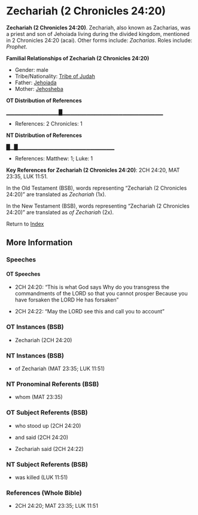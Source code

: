 # Zechariah (2 Chronicles 24:20)
**Zechariah (2 Chronicles 24:20)**. 
Zechariah, also known as Zacharias, was a priest and son of Jehoiada living during the divided kingdom, mentioned in 2 Chronicles 24:20 (acai). 
Other forms include: 
*Zacharias*. 
Roles include: 
_Prophet_. 




**Familial Relationships of Zechariah (2 Chronicles 24:20)**


* Gender: male
* Tribe/Nationality: [Tribe of Judah](../../../groups/md/acai/Judah.md)
* Father: [Jehoiada](Jehoiada.2.md)
* Mother: [Jehosheba](Jehosheba.md)


**OT Distribution of References**

▁▁▁▁▁▁▁▁▁▁▁▁▁█▁▁▁▁▁▁▁▁▁▁▁▁▁▁▁▁▁▁▁▁▁▁▁▁▁
* References: 2 Chronicles: 1

**NT Distribution of References**

█▁█▁▁▁▁▁▁▁▁▁▁▁▁▁▁▁▁▁▁▁▁▁▁▁▁
* References: Matthew: 1; Luke: 1



**Key References for Zechariah (2 Chronicles 24:20)**: 
2CH 24:20, MAT 23:35, LUK 11:51. 


In the Old Testament (BSB), words representing “Zechariah (2 Chronicles 24:20)” are translated as 
*Zechariah* (1x). 


In the New Testament (BSB), words representing “Zechariah (2 Chronicles 24:20)” are translated as 
*of Zechariah* (2x). 


Return to [Index](00-Index.md)

## More Information

### Speeches

#### OT Speeches

* 2CH 24:20: “This is what God says Why do you transgress the commandments of the LORD so that you cannot prosper Because you have forsaken the LORD He has forsaken”

* 2CH 24:22: “May the LORD see this and call you to account”

### OT Instances (BSB)

* Zechariah (2CH 24:20)



### NT Instances (BSB)

* of Zechariah (MAT 23:35; LUK 11:51)



### NT Pronominal Referents (BSB)

* whom (MAT 23:35)



### OT Subject Referents (BSB)

* who stood up (2CH 24:20)

* and said (2CH 24:20)

* Zechariah said (2CH 24:22)



### NT Subject Referents (BSB)

* was killed (LUK 11:51)



### References (Whole Bible)

* 2CH 24:20; MAT 23:35; LUK 11:51



